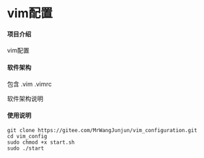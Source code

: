 # vim配置

#### 项目介绍
vim配置

#### 软件架构
包含 .vim .vimrc

软件架构说明

#### 使用说明
```shell
git clone https://gitee.com/MrWangJunjun/vim_configuration.git
cd vim_config
sudo chmod +x start.sh
sudo ./start
```
